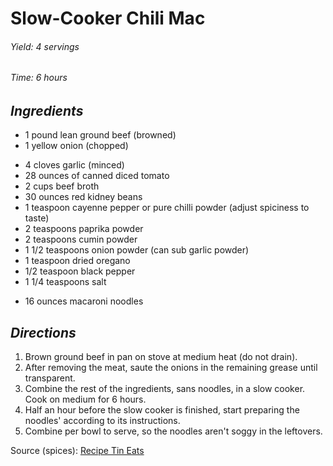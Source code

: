 # Slow-Cooker Chili Mac

######  Yield: 4 servings
######  Time:  6 hours

##  *Ingredients*
- 1 pound lean ground beef (browned)
- 1 yellow onion (chopped)
<!--  -->
- 4 cloves garlic (minced)
- 28 ounces of canned diced tomato
- 2 cups beef broth
- 30 ounces red kidney beans
- 1 teaspoon cayenne pepper or pure chilli powder (adjust spiciness to taste)
- 2 teaspoons paprika powder
- 2 teaspoons cumin powder
- 1 1/2 teaspoons onion powder (can sub garlic powder)
- 1 teaspoon dried oregano
- 1/2 teaspoon black pepper
- 1 1/4 teaspoons salt
<!--  -->
- 16 ounces macaroni noodles

##  *Directions*
1. Brown ground beef in pan on stove at medium heat (do not drain).
2. After removing the meat, saute the onions in the remaining grease until transparent.
3. Combine the rest of the ingredients, sans noodles, in a slow cooker. Cook on medium for 6 hours.
4. Half an hour before the slow cooker is finished, start preparing the noodles' according to its instructions.
5. Combine per bowl to serve, so the noodles aren't soggy in the leftovers.

Source (spices): [Recipe Tin Eats](https://www.recipetineats.com/one-pot-chili-mac-and-cheese/#wprm-recipe-container-23370)